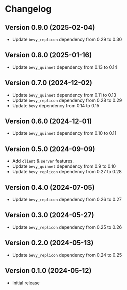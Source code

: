 # Changelog

## Version 0.9.0 (2025-02-04)

- Update `bevy_replicon` dependency from 0.29 to 0.30

## Version 0.8.0 (2025-01-16)

- Update `bevy_quinnet` dependency from 0.13 to 0.14

## Version 0.7.0 (2024-12-02)

- Update `bevy_quinnet` dependency from 0.11 to 0.13
- Update `bevy_replicon` dependency from 0.28 to 0.29
- Update `bevy` dependency from 0.14 to 0.15

## Version 0.6.0 (2024-12-01)

- Update `bevy_quinnet` dependency from 0.10 to 0.11

## Version 0.5.0 (2024-09-09)

- Add `client` & `server` features.
- Update `bevy_quinnet` dependency from 0.9 to 0.10
- Update `bevy_replicon` dependency from 0.27 to 0.28

## Version 0.4.0 (2024-07-05)

- Update `bevy_replicon` dependency from 0.26 to 0.27

## Version 0.3.0 (2024-05-27)

- Update `bevy_replicon` dependency from 0.25 to 0.26

## Version 0.2.0 (2024-05-13)

- Update `bevy_replicon` dependency from 0.24 to 0.25

## Version 0.1.0 (2024-05-12)

- Initial release